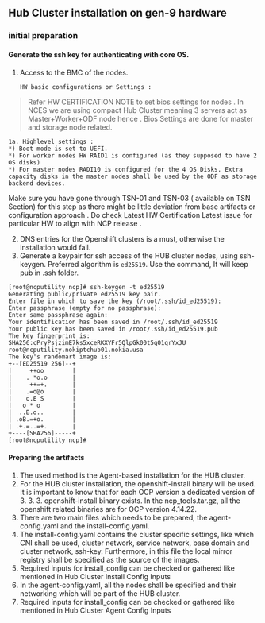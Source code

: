## Hub Cluster installation on gen-9 hardware

### initial preparation 

#### Generate the ssh key for authenticating with core OS. 


1. Access to the BMC of the nodes. 

    `HW basic configurations or Settings :`

> Refer HW CERTIFICATION NOTE  to set bios settings for nodes . In NCES we are using compact Hub Cluster meaning 3 servers act as Master+Worker+ODF node hence . Bios Settings are done for master and storage node related.


    1a. Highlevel settings :
    *) Boot mode is set to UEFI.
    *) For worker nodes HW RAID1 is configured (as they supposed to have 2 OS disks)
    *) For master nodes RADI10 is configured for the 4 OS Disks. Extra capacity disks in the master nodes shall be used by the ODF as storage backend devices. 

Make sure you have gone through TSN-01 and TSN-03 ( available on TSN Section)  for this step as there might be little deviation from base artifacts or configuration approach . Do check Latest HW Certification Latest issue for particular HW to align with NCP release . 

2. DNS entries for the Openshift clusters is a must, otherwise the installation would fail.
3. Generate a keypair for ssh access of the HUB cluster nodes, using ssh-keygen. Preferred algorithm is `ed25519`. Use the command, It will keep pub in .ssh folder.


```
[root@ncputility ncp]# ssh-keygen -t ed25519
Generating public/private ed25519 key pair.
Enter file in which to save the key (/root/.ssh/id_ed25519): 
Enter passphrase (empty for no passphrase): 
Enter same passphrase again: 
Your identification has been saved in /root/.ssh/id_ed25519
Your public key has been saved in /root/.ssh/id_ed25519.pub
The key fingerprint is:
SHA256:cPryPsjzimE7ks5xceRKXYFr5QlpGk00t5q01qrYxJU root@ncputility.nokiptchub01.nokia.usa
The key's randomart image is:
+--[ED25519 256]--+
|     ++oo        |
|    . *o.o       |
|     ++=+.       |
|    .=o@o        |
|    o.E S        |
|   o * o         |
|  ..B.o..        |
| .oB.=+o.        |
| .+.=..=+.       |
+----[SHA256]-----+
[root@ncputility ncp]# 
```


#### Preparing the artifacts

1. The used method is the Agent-based installation for the HUB cluster.
2. For the HUB cluster installation, the openshift-install binary will be used. It is important to know that for each OCP version a dedicated version of 3. 3. 3. openshift-install binary exists. In the ncp_tools.tar.gz, all the openshift related binaries are for OCP version 4.14.22.
4. There are two main files which needs to be prepared, the agent-config.yaml and the install-config.yaml. 
5. The install-config.yaml contains the cluster specific settings, like which CNI shall be used, cluster network, service network, base domain and cluster network, ssh-key. Furthermore, in this file the local mirror registry shall be specified as the source of the images. 
6. Required inputs for install_config can be checked or gathered like mentioned in Hub Cluster Install Config Inputs
7. In the agent-config.yaml, all the nodes shall be specified and their networking which will be part of the HUB cluster.
8. Required inputs for install_config can be checked or gathered like mentioned in Hub Cluster Agent Config Inputs
